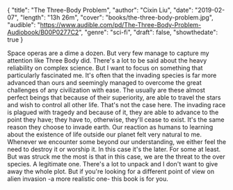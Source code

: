 {
  "title": "The Three-Body Problem",
  "author": "Cixin Liu",
  "date": "2019-02-07",
  "length": "13h 26m",
  "cover": "books/the-three-body-problem.jpg",
  "audible": "https://www.audible.com/pd/The-Three-Body-Problem-Audiobook/B00P0277C2",
  "genre": "sci-fi",
  "draft": false,
  "showthedate": true
}

Space operas are a dime a dozen. But very few manage to capture my attention like Three Body did. There's a lot to be said about the heavy reliability on complex science. But I want to focus on something that particularly fascinated me. It's often that the invading species is far more advanced than ours and seemingly managed to overcome the great challenges of any civilization with ease. The usually are these almost perfect beings that because of their superiority, are able to travel the stars and wish to control all other life. That's not the case here. The invading race is plagued with tragedy and because of it, they are able to advance to the point they have; they have to, otherwise, they'll cease to exist. It's the same reason they choose to invade earth. Our reaction as humans to learning about the existence of life outside our planet felt very natural to me. Whenever we encounter some beyond our understanding, we either feel the need to destroy it or worship it. In this case it's the later. For some at least. But was struck me the most is that in this case, we are the threat to the over species. A legitimate one. There's a lot to unpack and I don't want to give away the whole plot. But if you're looking for a different point of view on alien invasion -a more realistic one- this book is for you.